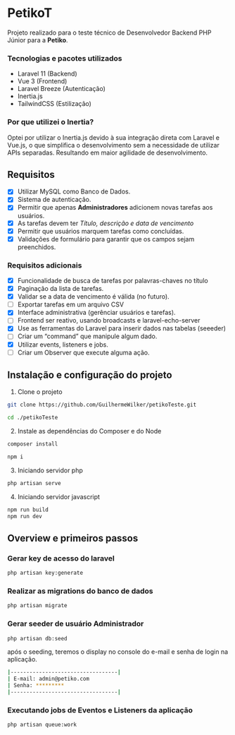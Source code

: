 # PetikoT

Projeto realizado para o teste técnico de Desenvolvedor Backend PHP Júnior para a **Petiko**.

### Tecnologias e pacotes utilizados

-   Laravel 11 (Backend)
-   Vue 3 (Frontend)
-   Laravel Breeze (Autenticação)
-   Inertia.js
-   TailwindCSS (Estilização)

### Por que utilizei o Inertia?

Optei por utilizar o Inertia.js devido à sua integração direta com Laravel e Vue.js, o que simplifica o desenvolvimento sem a necessidade de utilizar APIs separadas. Resultando em maior agilidade de desenvolvimento.

## Requisitos

-   [x] Utilizar MySQL como Banco de Dados.
-   [x] Sistema de autenticação.
-   [x] Permitir que apenas **Administradores** adicionem novas tarefas aos usuários.
-   [x] As tarefas devem ter _Título, descrição e data de vencimento_
-   [x] Permitir que usuários marquem tarefas como concluídas.
-   [x] Validações de formulário para garantir que os campos sejam preenchidos.

### Requisitos adicionais

-   [x] Funcionalidade de busca de tarefas por palavras-chaves no título
-   [x] Paginação da lista de tarefas.
-   [x] Validar se a data de vencimento é válida (no futuro).
-   [ ] Exportar tarefas em um arquivo CSV
-   [x] Interface administrativa (gerênciar usuários e tarefas).
-   [ ] Frontend ser reativo, usando broadcasts e laravel-echo-server
-   [x] Use as ferramentas do Laravel para inserir dados nas tabelas (seeeder)
-   [ ] Criar um “command” que manipule algum dado.
-   [x] Utilizar events, listeners e jobs.
-   [ ] Criar um Observer que execute alguma ação.

## Instalação e configuração do projeto

1. Clone o projeto

```bash
git clone https://github.com/GuilhermeWilker/petikoTeste.git

cd ./petikoTeste
```

2. Instale as dependências do Composer e do Node

```bash
composer install

npm i
```

3. Iniciando servidor php

```bash
php artisan serve
```

4. Iniciando servidor javascript

```bash
npm run build
npm run dev
```

## Overview e primeiros passos

### Gerar key de acesso do laravel

```bash
php artisan key:generate
```

### Realizar as migrations do banco de dados
```bash
php artisan migrate
```

### Gerar seeder de usuário Administrador

```bash
php artisan db:seed
```

após o seeding, teremos o display no console do e-mail e senha de login na aplicação.

```bash
|----------------------------------|
| E-mail: admin@petiko.com
| Senha: *********
|----------------------------------|
```

### Executando jobs de Eventos e Listeners da aplicação

```bash
php artisan queue:work
```
